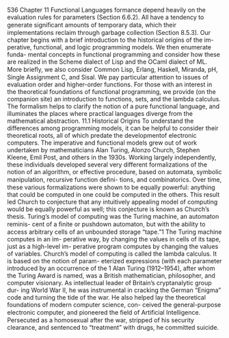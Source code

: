 536
Chapter 11 Functional Languages
formance depend heavily on the evaluation rules for parameters (Section 6.6.2).
All have a tendency to generate signiﬁcant amounts of temporary data, which
their implementations reclaim through garbage collection (Section 8.5.3).
Our chapter begins with a brief introduction to the historical origins of the im-
perative, functional, and logic programming models. We then enumerate funda-
mental concepts in functional programming and consider how these are realized
in the Scheme dialect of Lisp and the OCaml dialect of ML. More brieﬂy, we also
consider Common Lisp, Erlang, Haskell, Miranda, pH, Single Assignment C, and
Sisal. We pay particular attention to issues of evaluation order and higher-order
functions. For those with an interest in the theoretical foundations of functional
programming, we provide (on the companion site) an introduction to functions,
sets, and the lambda calculus. The formalism helps to clarify the notion of a pure
functional language, and illuminates the places where practical languages diverge
from the mathematical abstraction.
11.1
Historical Origins
To understand the differences among programming models, it can be helpful to
consider their theoretical roots, all of which predate the developmentof electronic
computers. The imperative and functional models grew out of work undertaken
by mathematicians Alan Turing, Alonzo Church, Stephen Kleene, Emil Post, and
others in the 1930s. Working largely independently, these individuals developed
several very different formalizations of the notion of an algorithm, or effective
procedure, based on automata, symbolic manipulation, recursive function deﬁni-
tions, and combinatorics. Over time, these various formalizations were shown to
be equally powerful: anything that could be computed in one could be computed
in the others. This result led Church to conjecture that any intuitively appealing
model of computing would be equally powerful as well; this conjecture is known
as Church’s thesis.
Turing’s model of computing was the Turing machine, an automaton reminis-
cent of a ﬁnite or pushdown automaton, but with the ability to access arbitrary
cells of an unbounded storage “tape.”1 The Turing machine computes in an im-
perative way, by changing the values in cells of its tape, just as a high-level im-
perative program computes by changing the values of variables. Church’s model
of computing is called the lambda calculus. It is based on the notion of param-
eterized expressions (with each parameter introduced by an occurrence of the
1
Alan Turing (1912–1954), after whom the Turing Award is named, was a British mathematician,
philosopher, and computer visionary. As intellectual leader of Britain’s cryptanalytic group dur-
ing World War II, he was instrumental in cracking the German “Enigma” code and turning the
tide of the war. He also helped lay the theoretical foundations of modern computer science, con-
ceived the general-purpose electronic computer, and pioneered the ﬁeld of Artiﬁcial Intelligence.
Persecuted as a homosexual after the war, stripped of his security clearance, and sentenced to
“treatment” with drugs, he committed suicide.
